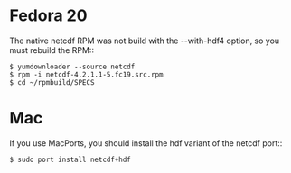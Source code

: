 Fedora 20
=========
The native netcdf RPM was not build with the --with-hdf4 option, so you must
rebuild the RPM::

    $ yumdownloader --source netcdf
    $ rpm -i netcdf-4.2.1.1-5.fc19.src.rpm 
    $ cd ~/rpmbuild/SPECS



Mac
===
If you use MacPorts, you should install the hdf variant of the netcdf port::

    $ sudo port install netcdf+hdf
